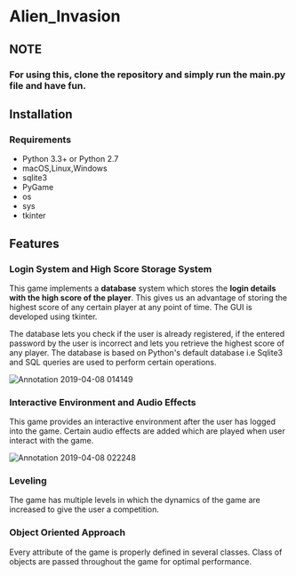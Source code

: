 # Alien_Invasion

## NOTE
### For using this, clone the repository and simply run the main.py file and have fun. 

## Installation

### Requirements

  * Python 3.3+ or Python 2.7
  * macOS,Linux,Windows
  * sqlite3
  * PyGame
  * os
  * sys
  * tkinter
  
## Features

### Login System and High Score Storage System
  This game implements a **database** system which stores the **login details with the high score of the player**. 
  This gives us an advantage of storing the highest score of any certain player at any point of time.
  The GUI is developed using tkinter.
  
  The database lets you check if the user is already registered, if the entered password by the user is incorrect and lets you retrieve the highest score of any player. The database is based on Python's default database i.e Sqlite3 and SQL queries are used to perform certain operations.
  
  ![Annotation 2019-04-08 014149](https://user-images.githubusercontent.com/44390802/55689227-a5551700-599f-11e9-9984-f5dfe2f2a137.png)

### Interactive Environment and Audio Effects 
  This game provides an interactive environment after the user has logged into the game. Certain audio effects are added which are played when user interact with the game.
  
![Annotation 2019-04-08 022248](https://user-images.githubusercontent.com/44390802/55689686-55794e80-59a5-11e9-9afd-36e4e4f8fd19.png)

 ### Leveling 
 The game has multiple levels in which the dynamics of the game are increased to give the user a competition. 
    
 ### Object Oriented Approach
 Every attribute of the game is properly defined in several classes. Class of objects are passed throughout the game for optimal       performance.    
